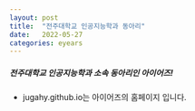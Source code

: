 ```yaml
---
layout:	post
title:	"전주대학교 인공지능학과 동아리"
date:	2022-05-27 
categories:	eyears
---
```

##### 전주대학교 인공지능학과 소속 동아리인 아이어즈!
* jugahy.github.io는 아이어즈의 홈페이지 입니다.
